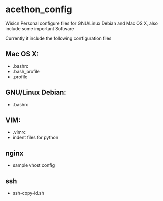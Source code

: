 acethon_config
==============

Wisicn Personal configure files for GNU/Linux Debian and Mac OS X, also include some important Software

Currently it include the following configuration files

Mac OS X:
------------
* .bashrc
* .bash_profile
* .profile

GNU/Linux Debian:
------------
* .bashrc

VIM:
------------
* .vimrc
* indent files for python

nginx
------------
* sample vhost config

ssh
------------
* ssh-copy-id.sh
